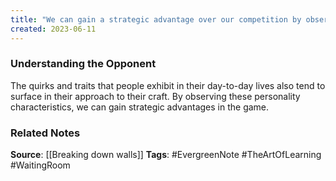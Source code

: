 ```yaml
---
title: "We can gain a strategic advantage over our competition by observing the quirks and traits that they exhibit in their day-to-day lives"
created: 2023-06-11
---
```


### Understanding the Opponent
The quirks and traits that people exhibit in their day-to-day lives also tend to surface in their approach to their craft. By observing these personality characteristics, we can gain strategic advantages in the game.

### Related Notes
**Source**: [[Breaking down walls]]
**Tags**: #EvergreenNote #TheArtOfLearning #WaitingRoom 
